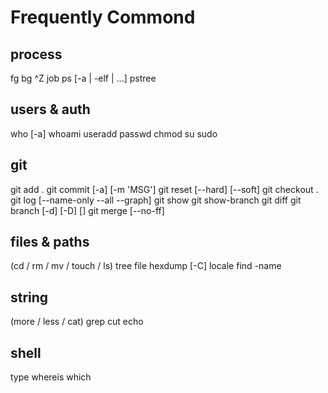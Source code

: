 Frequently Commond
==================

## process ##
fg
bg
^Z
job
ps [-a | -elf | ...]
pstree

## users & auth ##
who [-a]
whoami
useradd
passwd
chmod
su
sudo

## git ##
git add .
git commit [-a] [-m 'MSG'] 
git reset [--hard] [--soft]
git checkout .
git log [--name-only --all --graph]
git show
git show-branch
git diff
git branch [-d] [-D] []
git merge [--no-ff]

## files & paths ##
(cd / rm / mv / touch / ls)
tree 
file
hexdump [-C]
locale
find -name

## string ##
(more / less / cat)
grep
cut
echo

## shell ##
type
whereis
which

